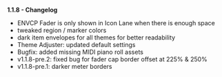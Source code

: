 **1.1.8 - Changelog**
- ENVCP Fader is only shown in Icon Lane when there is enough space
- tweaked region / marker colors
- dark item envelopes for all themes for better readability
- Theme Adjuster: updated default settings
- Bugfix: added missing MIDI piano roll assets
- v1.1.8-pre.2: fixed bug for fader cap border offset at 225% & 250%
- v1.1.8-pre.1: darker meter borders
